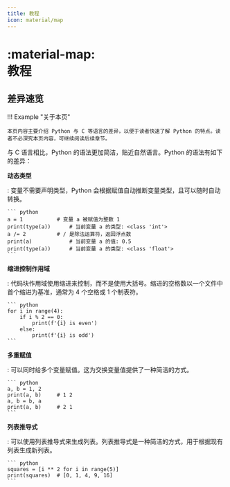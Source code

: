 ```yaml
---
title: 教程
icon: material/map
---
```


# :material-map:<br>教程

## 差异速览

!!! Example "关于本页"

    本页内容主要介绍 Python 与 C 等语言的差异，以便于读者快速了解 Python 的特点。读者不必深究本页内容，可继续阅读后续章节。

与 C 语言相比，Python 的语法更加简洁，贴近自然语言。Python 的语法有如下的差异：

**动态类型**

:   变量不需要声明类型，Python 会根据赋值自动推断变量类型，且可以随时自动转换。

    ``` python
    a = 1           # 变量 a 被赋值为整数 1
    print(type(a))      # 当前变量 a 的类型: <class 'int'>
    a /= 2          # / 是除法运算符，返回浮点数
    print(a)            # 当前变量 a 的值: 0.5
    print(type(a))      # 当前变量 a 的类型: <class 'float'>
    ```

**缩进控制作用域**

:   代码块作用域使用缩进来控制，而不是使用大括号。缩进的空格数以一个文件中首个缩进为基准，通常为 4 个空格或 1 个制表符。

    ``` python
    for i in range(4):
        if i % 2 == 0:
            print(f'{i} is even')
        else:
            print(f'{i} is odd')
    ```

**多重赋值**

:   可以同时给多个变量赋值。这为交换变量值提供了一种简洁的方式。

    ``` python
    a, b = 1, 2
    print(a, b)     # 1 2
    a, b = b, a
    print(a, b)     # 2 1
    ```

**列表推导式**

:   可以使用列表推导式来生成列表。列表推导式是一种简洁的方式，用于根据现有列表生成新列表。

    ``` python
    squares = [i ** 2 for i in range(5)]
    print(squares)  # [0, 1, 4, 9, 16]
    ```
